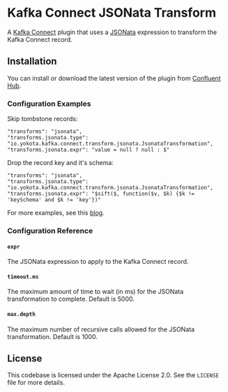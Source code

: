 # Kafka Connect JSONata Transform

A [Kafka Connect][connect] plugin that uses a [JSONata][jsonata] expression
to transform the Kafka Connect record.

## Installation

You can install or download the latest version of the plugin from
[Confluent Hub][confluent-hub].

### Configuration Examples

Skip tombstone records:

```
"transforms": "jsonata",
"transforms.jsonata.type": "io.yokota.kafka.connect.transform.jsonata.JsonataTransformation",
"transforms.jsonata.expr": "value = null ? null : $"
```

Drop the record key and it's schema:

```
"transforms": "jsonata",
"transforms.jsonata.type": "io.yokota.kafka.connect.transform.jsonata.JsonataTransformation",
"transforms.jsonata.expr": "$sift($, function($v, $k) {$k != 'keySchema' and $k != 'key'})"
```

For more examples, see this [blog](https://yokota.blog/2024/07/15/jsonata-the-missing-declarative-language-for-kafka-connect/).

### Configuration Reference

#### `expr`

The JSONata expression to apply to the Kafka Connect record.

#### `timeout.ms`

The maximum amount of time to wait (in ms) for the JSONata transformation to complete.  Default is 5000.

#### `max.depth`

The maximum number of recursive calls allowed for the JSONata transformation.  Default is 1000.

## License

This codebase is licensed under the Apache License 2.0. See the
`LICENSE` file for more details.

[confluent-hub]: https://www.confluent.io/hub/rayokota/kafka-connect-jsonata
[jsonata]: https://jsonata.org
[connect]: https://docs.confluent.io/platform/current/connect/
